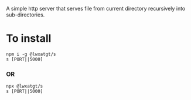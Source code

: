 A simple http server that serves file from current directory recursively into sub-directories.


# To install

```
npm i -g @lwxatgt/s
s [PORT||5000]
```

### OR


```
npx @lwxatgt/s
s [PORT||5000]
```

